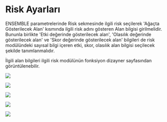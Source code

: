 # Risk Ayarları

ENSEMBLE parametrelerinde Risk sekmesinde ilgili risk seçilerek 'Ağaçta Gösterilecek Alan' kısmında ilgili risk adını gösteren Alan bilgisi girilmelidir. Bununla birlikte 'Etki değerinde gösterilecek alan', 'Olasılık değerinde gösterilecek alan' ve 'Skor değerinde gösterilecek alan' bilgileri de risk modülündeki sayısal bilgi içeren etki, skor, olasılık alan bilgisi seçilecek şekilde tanımlanmalıdır.

İlgili alan bilgileri ilgili risk modülünün fonksiyon dizayner sayfasından görüntülenebilir.

![](https://docsbimser.blob.core.windows.net/imagecontainer/4-026bed6f-fa21-4038-a02c-f000f24b296e.png)

![](https://docsbimser.blob.core.windows.net/imagecontainer/5-0f19abcf-4bf7-4e1b-a781-9834497653c5.png)

![](https://docsbimser.blob.core.windows.net/imagecontainer/1-b83ab390-fc39-4e86-ae75-e5a2dc099b1c.png)

![](https://docsbimser.blob.core.windows.net/imagecontainer/2-1b77c291-4ac4-4c2e-b77f-ae0a482a23ca.png)

![](https://docsbimser.blob.core.windows.net/imagecontainer/3-e14445bf-c46e-4930-83ac-d5e38b34c8e3.png)